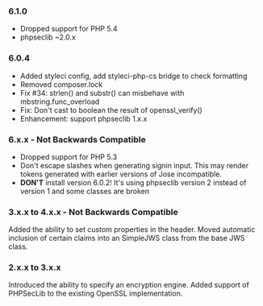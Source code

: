 ### 6.1.0

- Dropped support for PHP 5.4
- phpseclib ~2.0.x

### 6.0.4

- Added styleci config, add styleci-php-cs bridge to check formatting
- Removed composer.lock
- Fix #34: strlen() and substr() can misbehave with mbstring.func_overload
- Fix: Don't cast to boolean the result of openssl_verify()
- Enhancement: support phpseclib 1.x.x

### 6.x.x - Not Backwards Compatible

- Dropped support for PHP 5.3
- Don't escape slashes when generating signin input.
  This may render tokens generated with earlier versions of Jose incompatible.
- **DON'T** install version 6.0.2! It's using phpseclib version 2 instead of version 1 and some classes are broken

### 3.x.x to 4.x.x - Not Backwards Compatible

Added the ability to set custom properties in the header. Moved automatic inclusion of certain claims into an SimpleJWS class from the base JWS class.

### 2.x.x to 3.x.x

Introduced the ability to specify an encryption engine. Added support of PHPSecLib to the existing OpenSSL implementation.

